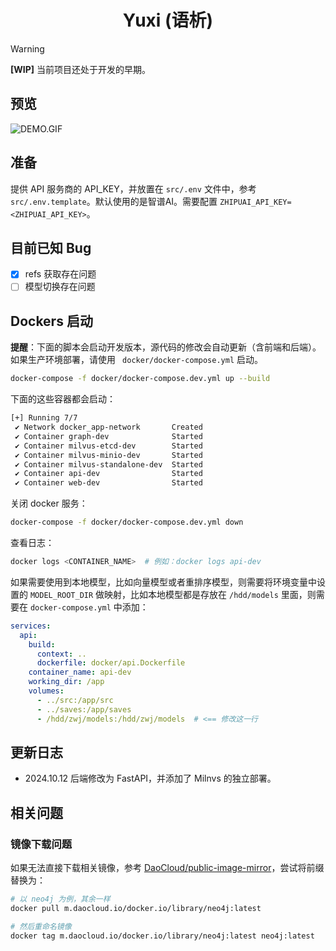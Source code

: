 <h1 style="text-align: center">Yuxi (语析) </h1>

> [!WARNING]
> **[WIP]** 当前项目还处于开发的早期。

## 预览

![DEMO.GIF](./images/demo.gif)

## 准备

提供 API 服务商的 API_KEY，并放置在 `src/.env` 文件中，参考 `src/.env.template`。默认使用的是智谱AI。需要配置 `ZHIPUAI_API_KEY=<ZHIPUAI_API_KEY>`。

## 目前已知 Bug

- [x] refs 获取存在问题
- [ ] 模型切换存在问题

## Dockers 启动

**提醒**：下面的脚本会启动开发版本，源代码的修改会自动更新（含前端和后端）。如果生产环境部署，请使用 ` docker/docker-compose.yml` 启动。

```bash
docker-compose -f docker/docker-compose.dev.yml up --build
```

下面的这些容器都会启动：

```bash
[+] Running 7/7
 ✔ Network docker_app-network       Created
 ✔ Container graph-dev              Started
 ✔ Container milvus-etcd-dev        Started
 ✔ Container milvus-minio-dev       Started
 ✔ Container milvus-standalone-dev  Started
 ✔ Container api-dev                Started
 ✔ Container web-dev                Started
```

关闭 docker 服务：

```bash
docker-compose -f docker/docker-compose.dev.yml down
```

查看日志：

```bash
docker logs <CONTAINER_NAME>  # 例如：docker logs api-dev
```

如果需要使用到本地模型，比如向量模型或者重排序模型，则需要将环境变量中设置的 `MODEL_ROOT_DIR` 做映射，比如本地模型都是存放在 `/hdd/models` 里面，则需要在 `docker-compose.yml` 中添加：

```yml
services:
  api:
    build:
      context: ..
      dockerfile: docker/api.Dockerfile
    container_name: api-dev
    working_dir: /app
    volumes:
      - ../src:/app/src
      - ../saves:/app/saves
      - /hdd/zwj/models:/hdd/zwj/models  # <== 修改这一行
```

## 更新日志

- 2024.10.12 后端修改为 FastAPI，并添加了 Milnvs 的独立部署。

## 相关问题

### 镜像下载问题

如果无法直接下载相关镜像，参考 [DaoCloud/public-image-mirror](https://github.com/DaoCloud/public-image-mirror?tab=readme-ov-file#%E5%BF%AB%E9%80%9F%E5%BC%80%E5%A7%8B)，尝试将前缀替换为：

```bash
# 以 neo4j 为例，其余一样
docker pull m.daocloud.io/docker.io/library/neo4j:latest

# 然后重命名镜像
docker tag m.daocloud.io/docker.io/library/neo4j:latest neo4j:latest
```
